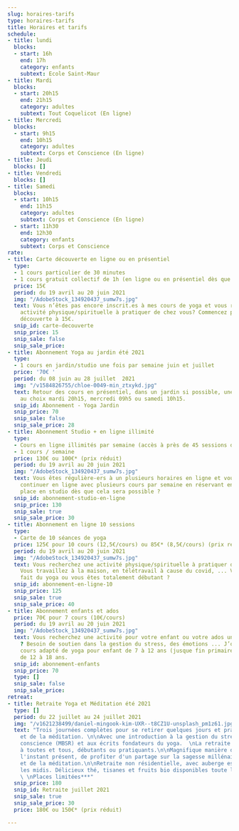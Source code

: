 ```yaml
---
slug: horaires-tarifs
type: horaires-tarifs
title: Horaires et tarifs
schedule:
- title: lundi
  blocks:
  - start: 16h
    end: 17h
    category: enfants
    subtext: Ecole Saint-Maur
- title: Mardi
  blocks:
  - start: 20h15
    end: 21h15
    category: adultes
    subtext: Tout Coquelicot (En ligne)
- title: Mercredi
  blocks:
  - start: 9h15
    end: 10h15
    category: adultes
    subtext: Corps et Conscience (En ligne)
- title: Jeudi
  blocks: []
- title: Vendredi
  blocks: []
- title: Samedi
  blocks:
  - start: 10h15
    end: 11h15
    category: adultes
    subtext: Corps et Conscience (En ligne)
  - start: 11h30
    end: 12h30
    category: enfants
    subtext: Corps et Conscience
rate:
- title: Carte découverte en ligne ou en présentiel
  type:
  - 1 cours particulier de 30 minutes
  - 1 cours gratuit collectif de 1h (en ligne ou en présentiel dès que possible.
  price: 15€
  period: du 19 avril au 20 juin 2021
  img: "/AdobeStock_134920437_sumw7s.jpg"
  text: Vous n’êtes pas encore inscrit.es à mes cours de yoga et vous recherchez une
    activité physique/spirituelle à pratiquer de chez vous? Commencez par la carte
    découverte à 15€.
  snip_id: carte-decouverte
  snip_price: 15
  snip_sale: false
  snip_sale_price: 
- title: Abonnement Yoga au jardin été 2021
  type:
  - 1 cours en jardin/studio une fois par semaine juin et juillet
  price: '70€ '
  period: du 08 juin au 28 juillet  2021
  img: "/v1584826755/chloe-0049-min_ztxykd.jpg"
  text: Retour des cours en présentiel, dans un jardin si possible, une fois par semaine
    au choix mardi 20h15, mercredi 09h5 ou samedi 10h15.
  snip_id: Abonnement - Yoga Jardin
  snip_price: 70
  snip_sale: false
  snip_sale_price: 28
- title: Abonnement Studio + en ligne illimité
  type:
  - Cours en ligne illimités par semaine (accès à près de 45 sessions de yoga).
  - 1 cours / semaine
  price: 130€ ou 100€* (prix réduit)
  period: du 19 avril au 20 juin 2021
  img: "/AdobeStock_134920437_sumw7s.jpg"
  text: Vous êtes régulière-ers à un plusieurs horaires en ligne et vous souhaitez
    continuer en ligne avec plusieurs cours par semaine en réservant en plus votre
    place en studio dès que cela sera possible ?
  snip_id: abonnement-studio-en-ligne
  snip_price: 130
  snip_sale: true
  snip_sale_price: 30
- title: Abonnement en ligne 10 sessions
  type:
  - Carte de 10 séances de yoga
  price: 125€ pour 10 cours (12,5€/cours) ou 85€* (8,5€/cours) (prix réduit)
  period: du 19 avril au 20 juin 2021
  img: "/AdobeStock_134920437_sumw7s.jpg"
  text: Vous recherchez une activité physique/spirituelle à pratiquer de chez vous?
    Vous travaillez à la maison, en télétravail à cause du covid, ... Vous avez déjà
    fait du yoga ou vous êtes totalement débutant ?
  snip_id: abonnement-en-ligne-10
  snip_price: 125
  snip_sale: true
  snip_sale_price: 40
- title: Abonnement enfants et ados
  price: 70€ pour 7 cours (10€/cours)
  period: du 19 avril au 20 juin 2021
  img: "/AdobeStock_134920437_sumw7s.jpg"
  text: Vous recherchez une activité pour votre enfant ou votre ados un peu différente
    ? Besoin de soutien dans la gestion du stress, des émotions ... J’organise des
    cours adapté de yoga pour enfant de 7 à 12 ans (jusque fin primaire) et pour ados
    de 12 à 18 ans.
  snip_id: abonnement-enfants
  snip_price: 70
  type: []
  snip_sale: false
  snip_sale_price: 
retreat:
- title: Retraite Yoga et Méditation été 2021
  type: []
  period: du 22 juillet au 24 juillet 2021
  img: "/v1621238499/daniel-mingook-kim-UXR--t8CZ1U-unsplash_pm1z61.jpg"
  text: "Trois journées complètes pour se retirer quelques jours et pratiquer du yoga
    et de la méditation. \n\nAvec une introduction à la gestion du stress par la pleine
    conscience (MBSR) et aux écrits fondateurs du yoga.  \nLa retraite est accessible
    à toutes et tous, débutants ou pratiquants.\n\nMagnifique manière de célébrer
    l'instant présent, de profiter d'un partage sur la sagesse millénaire du yoga
    et de la méditation.\n\nRetraite non résidentielle, avec auberge espagnole tous
    les midis. Délicieux thé, tisanes et fruits bio disponibles toute la journée.
    \ \nPlaces limitées***"
  snip_price: 180
  snip_id: Retraite juillet 2021
  snip_sale: true
  snip_sale_price: 30
  price: 180€ ou 150€* (prix réduit)

---
```

